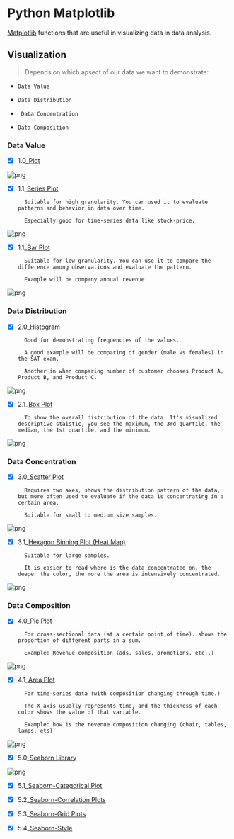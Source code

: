 # Python Matplotlib

[Matplotlib](https://github.com/CFerraren/Python-Matplotlib/blob/master/0.1_Matplotlib.ipynb) functions that are useful in visualizing data in data analysis.

## Visualization

> Depends  on which apsect of our data we want to demonstrate:

*  `` Data Value ``

*  `` Data Distribution ``

*  `` Data Concentration``

*  `` Data Composition ``





### Data Value

- [x] 1.0_[Plot](https://github.com/CFerraren/Python-Matplotlib/blob/master/1.0_Plot.ipynb)


![png](Resources/pltsave/plot.png)


- [x] 1.1_[Series Plot](https://github.com/CFerraren/Python-Matplotlib/blob/master/1.1_Series%20Plot.ipynb)
        
        
        Suitable for high granularity. You can used it to evaluate patterns and behavior in data over time.
        
        Especially good for time-series data like stock-price.
        
![png](Resources/pltsave/series_plot.png)


- [x] 1.1_[Bar Plot](https://github.com/CFerraren/Python-Matplotlib/blob/master/1.2_Bar%20Plot.ipynb)

        Suitable for low granularity. You can use it to compare the difference among observations and evaluate the pattern.
        
        Example will be company annual revenue

        
![png](Resources/pltsave/barplot.png)




### Data Distribution

- [x] 2.0_[Histogram](https://github.com/CFerraren/Python-Matplotlib/blob/master/2.0_Histogram.ipynb)
        
        Good for demonstrating frequencies of the values.
        
        A good example will be comparing of gender (male vs females) in the SAT exam.
        
        Another in when comparing number of customer chooses Product A, Product B, and Product C.
        
        
![png](Resources/pltsave/histogram.png)


        
- [x] 2.1_[Box Plot](https://github.com/CFerraren/Python-Matplotlib/blob/master/2.1_Box%20Plot.ipynb)
        
        To show the overall distribution of the data. It's visualized descriptive staistic, you see the maximum, the 3rd quartile, the median, the 1st quartile, and the minimum.
        

        
![png](Resources/pltsave/boxplot.png)



### Data Concentration

- [x] 3.0_[Scatter Plot](https://github.com/CFerraren/Python-Matplotlib/blob/master/3.0_Scatter%20Plot.ipynb)
        
        Requires two axes, shows the distribution pattern of the data, but more often used to evaluate if the data is concentrating in a certain area.
        
        Suitable for small to medium size samples.
        
        
![png](Resources/pltsave/scatter_plot.png)


        
- [x] 3.1_[Hexagon Binning Plot (Heat Map)](https://github.com/CFerraren/Python-Matplotlib/blob/master/3.1_Heat%20Map.ipynb)
        
        Suitable for large samples.
        
        It is easier to read where is the data concentrated on. the deeper the color, the more the area is intensively concentrated.
        
        
![png](Resources/pltsave/heatMap.png)


        

### Data Composition

- [x] 4.0_[Pie Plot](https://github.com/CFerraren/Python-Matplotlib/blob/master/4.0_Pie%20Plot.ipynb)
        
        For cross-sectional data (at a certain point of time). shows the proportion of different parts in a sum. 
        
        Example: Revenue composition (ads, sales, promotions, etc..)

        
![png](Resources/pltsave/pieplot.png)



        
- [x] 4.1_[Area Plot](https://github.com/CFerraren/Python-Matplotlib/blob/master/4.1_Area%20Plot.ipynb)
        
        For time-series data (with composition changing through time.)
        
        The X axis usually represents time, and the thickness of each color shows the value of that variable. 
        
        Example: how is the revenue composition changing (chair, tables, lamps, ets)
        
        
![png](Resources/pltsave/areaplot.png)




- [x] 5.0_[Seaborn Library](https://github.com/CFerraren/Python-Matplotlib/blob/master/5.0_Seaborn-Distribution%20Plot.ipynb)
        
        
![png](Resources/pltsave/pairplot.png)


- [x] 5.1_[Seaborn-Categorical Plot](https://github.com/CFerraren/Python-Matplotlib/blob/master/5.1_Seaborn-Categorical%20Plot.ipynb)

- [x] 5.2_[Seaborn-Correlation Plots](https://github.com/CFerraren/Python-Matplotlib/blob/master/5.2_Seaborn-Correlation%20Plots.ipynb)

- [x] 5.3_[Seaborn-Grid Plots](https://github.com/CFerraren/Python-Matplotlib/blob/master/5.3_Seaborn-Grid%20Plots.ipynb)

- [x] 5.4_[Seaborn-Style](https://github.com/CFerraren/Python-Matplotlib/blob/master/5.4_Seaborn-Style.ipynb)
        